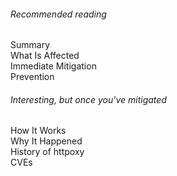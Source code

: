 <div id="toc" markdown="1">

###### Recommended reading

* [Summary](#top)
* [What Is Affected](#affected-summary)
* [Immediate Mitigation](#fix-now)
* [Prevention](#prevent)

###### Interesting, but once you've mitigated

* [How It Works](#how-it-works)
* [Why It Happened](#why)
* [History of httpoxy](#history)
* [CVEs](#cve)

</div>
